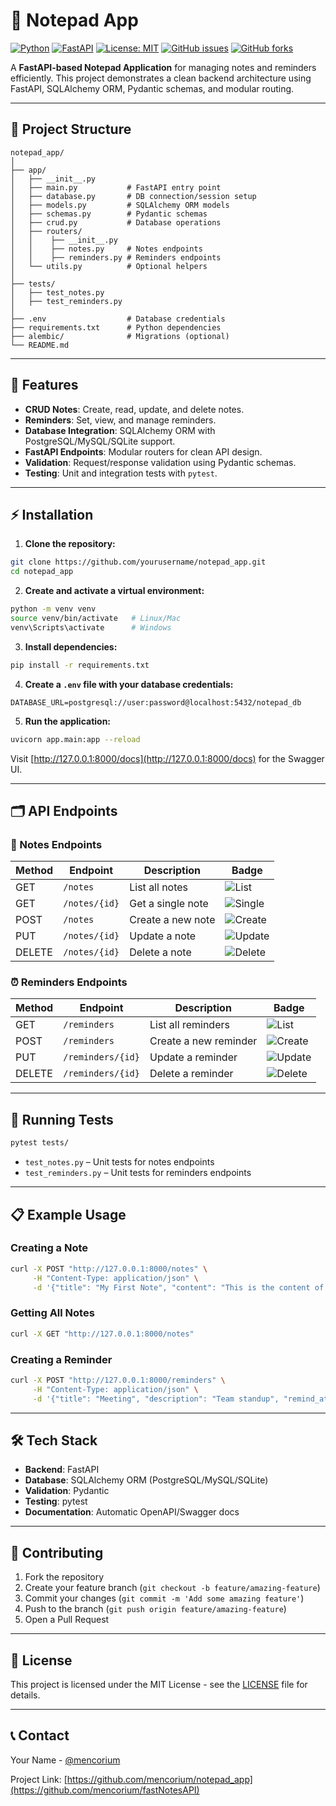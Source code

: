 # 📝 Notepad App

[![Python](https://img.shields.io/badge/python-3.11-blue?logo=python&logoColor=white)](https://www.python.org/)
[![FastAPI](https://img.shields.io/badge/FastAPI-0.104.0-brightgreen?logo=fastapi&logoColor=white)](https://fastapi.tiangolo.com/)
[![License: MIT](https://img.shields.io/badge/License-MIT-yellow.svg)](LICENSE)
[![GitHub issues](https://img.shields.io/github/issues/yourusername/notepad_app)](https://github.com/yourusername/notepad_app/issues)
[![GitHub forks](https://img.shields.io/github/forks/yourusername/notepad_app)](https://github.com/yourusername/notepad_app/network)

A **FastAPI-based Notepad Application** for managing notes and reminders efficiently. This project demonstrates a clean backend architecture using FastAPI, SQLAlchemy ORM, Pydantic schemas, and modular routing.

---

## 📂 Project Structure

```
notepad_app/
│
├── app/
│   ├── __init__.py
│   ├── main.py           # FastAPI entry point
│   ├── database.py       # DB connection/session setup
│   ├── models.py         # SQLAlchemy ORM models
│   ├── schemas.py        # Pydantic schemas
│   ├── crud.py           # Database operations
│   ├── routers/
│   │    ├── __init__.py
│   │    ├── notes.py     # Notes endpoints
│   │    ├── reminders.py # Reminders endpoints
│   └── utils.py          # Optional helpers
│
├── tests/
│   ├── test_notes.py
│   ├── test_reminders.py
│
├── .env                  # Database credentials
├── requirements.txt      # Python dependencies
├── alembic/              # Migrations (optional)
└── README.md
```

---

## 🚀 Features

- **CRUD Notes**: Create, read, update, and delete notes.
- **Reminders**: Set, view, and manage reminders.
- **Database Integration**: SQLAlchemy ORM with PostgreSQL/MySQL/SQLite support.
- **FastAPI Endpoints**: Modular routers for clean API design.
- **Validation**: Request/response validation using Pydantic schemas.
- **Testing**: Unit and integration tests with `pytest`.

---

## ⚡ Installation

1. **Clone the repository:**

```bash
git clone https://github.com/yourusername/notepad_app.git
cd notepad_app
```

2. **Create and activate a virtual environment:**

```bash
python -m venv venv
source venv/bin/activate   # Linux/Mac
venv\Scripts\activate      # Windows
```

3. **Install dependencies:**

```bash
pip install -r requirements.txt
```

4. **Create a `.env` file with your database credentials:**

```env
DATABASE_URL=postgresql://user:password@localhost:5432/notepad_db
```

5. **Run the application:**

```bash
uvicorn app.main:app --reload
```

Visit [http://127.0.0.1:8000/docs](http://127.0.0.1:8000/docs) for the Swagger UI.

---

## 🗂 API Endpoints

### 📝 Notes Endpoints

| Method | Endpoint      | Description       | Badge                                                              |
|--------|---------------|-------------------|--------------------------------------------------------------------|
| GET    | `/notes`      | List all notes    | ![List](https://img.shields.io/badge/List-Info-blue)               |
| GET    | `/notes/{id}` | Get a single note | ![Single](https://img.shields.io/badge/Single-Info-green)          |
| POST   | `/notes`      | Create a new note | ![Create](https://img.shields.io/badge/Create-Success-brightgreen) |
| PUT    | `/notes/{id}` | Update a note     | ![Update](https://img.shields.io/badge/Update-Warning-yellow)      |
| DELETE | `/notes/{id}` | Delete a note     | ![Delete](https://img.shields.io/badge/Delete-Danger-red)          |

### ⏰ Reminders Endpoints

| Method | Endpoint          | Description           | Badge                                                              |
|--------|-------------------|-----------------------|--------------------------------------------------------------------|
| GET    | `/reminders`      | List all reminders    | ![List](https://img.shields.io/badge/List-Info-blue)               |
| POST   | `/reminders`      | Create a new reminder | ![Create](https://img.shields.io/badge/Create-Success-brightgreen) |
| PUT    | `/reminders/{id}` | Update a reminder     | ![Update](https://img.shields.io/badge/Update-Warning-yellow)      |
| DELETE | `/reminders/{id}` | Delete a reminder     | ![Delete](https://img.shields.io/badge/Delete-Danger-red)          |

---

## 🧪 Running Tests

```bash
pytest tests/
```

- `test_notes.py` – Unit tests for notes endpoints
- `test_reminders.py` – Unit tests for reminders endpoints

---

## 📋 Example Usage

### Creating a Note

```bash
curl -X POST "http://127.0.0.1:8000/notes" \
     -H "Content-Type: application/json" \
     -d '{"title": "My First Note", "content": "This is the content of my note"}'
```

### Getting All Notes

```bash
curl -X GET "http://127.0.0.1:8000/notes"
```

### Creating a Reminder

```bash
curl -X POST "http://127.0.0.1:8000/reminders" \
     -H "Content-Type: application/json" \
     -d '{"title": "Meeting", "description": "Team standup", "remind_at": "2025-08-23T09:00:00"}'
```

---

## 🛠 Tech Stack

- **Backend**: FastAPI
- **Database**: SQLAlchemy ORM (PostgreSQL/MySQL/SQLite)
- **Validation**: Pydantic
- **Testing**: pytest
- **Documentation**: Automatic OpenAPI/Swagger docs

---

## 🤝 Contributing

1. Fork the repository
2. Create your feature branch (`git checkout -b feature/amazing-feature`)
3. Commit your changes (`git commit -m 'Add some amazing feature'`)
4. Push to the branch (`git push origin feature/amazing-feature`)
5. Open a Pull Request

---

## 📜 License

This project is licensed under the MIT License - see the [LICENSE](LICENSE) file for details.

---

## 📞 Contact

Your Name - [@mencorium](https://github.com/mencorium)

Project Link: [https://github.com/mencorium/notepad_app](https://github.com/mencorium/fastNotesAPI)